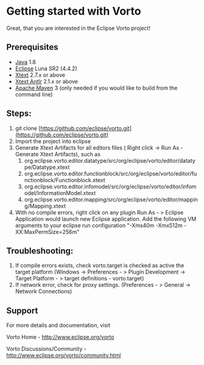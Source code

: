 Getting started with Vorto
==================================

Great, that you are interested in the Eclipse Vorto project!

Prerequisites
-------------

 - [Java] 1.8
 - [Eclipse] Luna SR2 (4.4.2) 
 - [Xtext] 2.7.x or above
 - [Xtext Antlr] 2.1.x or above 
 - [Apache Maven] 3 (only needed if you would like to build from the command line)

 
Steps:
------
  1. git clone [https://github.com/eclipse/vorto.git](https://github.com/eclipse/vorto.git)
  2. Import the project into eclipse 
  3. Generate Xtext Artifacts for all editors files ( Right click -> Run As - Generate Xtext Artifacts), such as
	  1. org.eclipse.vorto.editor.datatype/src/org/eclipse/vorto/editor/datatype/Datatype.xtext
	  2. org.eclipse.vorto.editor.functionblock/src/org/eclipse/vorto/editor/functionblock/Functionblock.xtext
	  3. org.eclipse.vorto.editor.infomodel/src/org/eclipse/vorto/editor/infomodel/InformationModel.xtext
	  4. org.eclipse.vorto.editor.mapping/src/org/eclipse/vorto/editor/mapping/Mapping.xtext 	   
  4. With no compile errors, right click on any plugin Run As - > Eclipse Application would launch new Eclipse application. Add the following VM arguments to your eclipse run configuration
  "-Xms40m -Xmx512m -XX:MaxPermSize=256m"


Troubleshooting:
----------------
  1. If compile errors exists, check vorto.target is checked as active the target platform (Windows -> Preferences - > Plugin Development -> Target Platform - > target definitions - vorto.target)
  2. If network error, check for proxy settings. (Preferences - > General -> Network Connections)  

Support
-------
For more details and documentation, 
visit 

Vorto Home - http://www.eclipse.org/vorto

Vorto Discussions/Community - http://www.eclipse.org/vorto/community.html 


[Java]:  http://www.oracle.com/technetwork/java/javase/downloads/index.html
[Eclipse]: http://www.eclipse.org/downloads/
[Xtext]: http://www.eclipse.org/Xtext/download.html
[Xtext Antlr]: http://download.itemis.com/updates/
[Apache Maven]: https://maven.apache.org/download.cgi  
  
